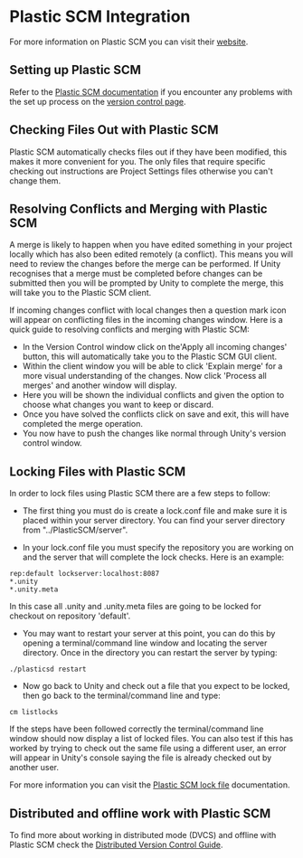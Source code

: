 Plastic SCM Integration
=======================

For more information on Plastic SCM you can visit their [website](http://www.plasticscm.com).

Setting up Plastic SCM
----------------------


Refer to the [Plastic SCM documentation](http://www.plasticscm.com/infocenter.aspx) if you encounter any problems with the set up process on the [version control page](Versioncontrolintegration).

Checking Files Out with Plastic SCM
-----------------------------------

Plastic SCM automatically checks files out if they have been modified, this makes it more convenient for you. The only files that require specific checking out instructions are Project Settings files otherwise you can't change them.

Resolving Conflicts and Merging with Plastic SCM
------------------------------------------------


A merge is likely to happen when you have edited something in your project locally which has also been edited remotely (a conflict). This means you will need to review the changes before the merge can be performed. If Unity recognises that a merge must be completed before changes can be submitted then you will be prompted by Unity to complete the merge, this will take you to the Plastic SCM client. 

If incoming changes conflict with local changes then a question mark icon will appear on conflicting files in the incoming changes window. Here is a quick guide to resolving conflicts and merging with Plastic SCM:

* In the Version Control window click on the'Apply all incoming changes' button, this will automatically take you to the Plastic SCM GUI client.
* Within the client window you will be able to click 'Explain merge' for a more visual understanding of the changes. Now click 'Process all merges' and another window will display. 
* Here you will be shown the individual conflicts and given the option to choose what changes you want to keep or discard.
* Once you have solved the conflicts click on save and exit, this will have completed the merge operation.
* You now have to push the changes like normal through Unity's version control window.

Locking Files with Plastic SCM
------------------------------

In order to lock files using Plastic SCM there are a few steps to follow:

* The first thing you must do is create a lock.conf file and make sure it is placed within your server directory. You can find your server directory from "../PlasticSCM/server".

* In your lock.conf file you must specify the repository you are working on and the server that will complete the lock checks. Here is an example:

````
rep:default lockserver:localhost:8087
*.unity
*.unity.meta
````
In this case all .unity and .unity.meta files are going to be locked for checkout on repository 'default'.

* You may want to restart your server at this point, you can do this by opening a terminal/command line window and locating the server directory. Once in the directory you can restart the server by typing:

````
./plasticsd restart
````
* Now go back to Unity and check out a file that you expect to be locked, then go back to the terminal/command line and type:

````
cm listlocks
````
If the steps have been followed correctly the terminal/command line window should now display a list of locked files. You can also test if this has worked by trying to check out the same file using a different user, an error will appear in Unity's console saying the file is already checked out by another user.

For more information you can visit the [Plastic SCM lock file]( http://plasticscm.com/documentation/administration/plastic-scm-version-control-administrator-guide.shtml#C6_Checkout_Lock) documentation.

Distributed and offline work with Plastic SCM
---------------------------------------------

To find more about working in distributed mode (DVCS) and offline with Plastic SCM check the [Distributed Version Control Guide](http://plasticscm.com/documentation/distributed/plastic-scm-version-control-distributed-guide.shtml).
